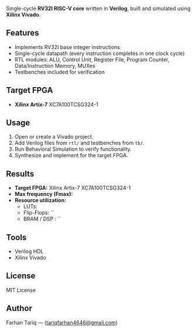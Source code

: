 
Single-cycle **RV32I RISC-V core** written in **Verilog**, built and simulated using **Xilinx Vivado**.

## Features
- Implements RV32I base integer instructions  
- Single-cycle datapath (every instruction completes in one clock cycle)  
- RTL modules: ALU, Control Unit, Register File, Program Counter, Data/Instruction Memory, MUXes  
- Testbenches included for verification  

## Target FPGA
- **Xilinx Artix-7** XC7A100TCSG324-1

## Usage
1. Open or create a Vivado project.  
2. Add Verilog files from `rtl/` and testbenches from `tb/`.  
3. Run Behavioral Simulation to verify functionality.  
4. Synthesize and implement for the target FPGA.  

## Results 
- **Target FPGA:** Xilinx Artix-7 XC7A100TCSG324-1  
- **Max frequency (Fmax):**  
- **Resource utilization:**  
  - LUTs: ` `  
  - Flip-Flops: ``  
  - BRAM / DSP : ``  

## Tools
- Verilog HDL  
- Xilinx Vivado

## License
MIT License

## Author
Farhan Tariq — (tariqfarhan4646@gmail.com)
